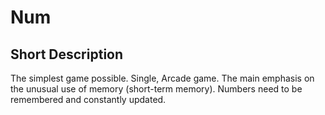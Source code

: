 # Num

## Short Description

The simplest game possible. Single, Arcade game. The main emphasis on the
unusual use of memory (short-term memory). Numbers need to be remembered and
constantly updated.

